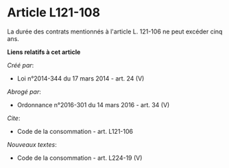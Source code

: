 # Article L121-108

La durée des contrats mentionnés à l'article L. 121-106 ne peut excéder cinq ans.

**Liens relatifs à cet article**

_Créé par_:

  - Loi n°2014-344 du 17 mars 2014 - art. 24 (V)

_Abrogé par_:

  - Ordonnance n°2016-301 du 14 mars 2016 - art. 34 (V)

_Cite_:

  - Code de la consommation - art. L121-106

_Nouveaux textes_:

  - Code de la consommation - art. L224-19 (V)

